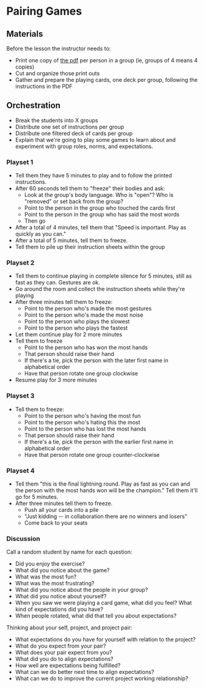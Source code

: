 # Pairing Games

## Materials

Before the lesson the instructor needs to:

* Print one copy of [the pdf](http://www.acphd.org/media/271383/barnga_instructions.pdf) per person in a group (ie, groups of 4 means 4 copies)
* Cut and organize those print outs
* Gather and prepare the playing cards, one deck per group, following the instructions in the PDF

## Orchestration

* Break the students into X groups
* Distribute one set of instructions per group
* Distribute one filtered deck of cards per group
* Explain that we're going to play some games to learn about and experiment with group roles, norms, and expectations.

### Playset 1

* Tell them they have 5 minutes to play and to follow the printed instructions.
* After 60 seconds tell them to "freeze" their bodies and ask:
  * Look at the group's body language. Who is "open"? Who is "removed" or set back from the group?
  * Point to the person in the group who touched the cards first
  * Point to the person in the group who has said the most words
  * Then go
* After a total of 4 minutes, tell them that "Speed is important. Play as quickly as you can."
* After a total of 5 minutes, tell them to freeze.
* Tell them to pile up their instruction sheets within the group

### Playset 2

* Tell them to continue playing in complete silence for 5 minutes, still as fast as they can. Gestures are ok.
* Go around the room and collect the instruction sheets while they're playing
* After three minutes tell them to freeze:
  * Point to the person who's made the most gestures
  * Point to the person who's made the most noise
  * Point to the person who plays the slowest
  * Point to the person who plays the fastest
* Let them continue play for 2 more minutes
* Tell them to freeze
  * Point to the person who has won the most hands
  * That person should raise their hand
  * If there's a tie, pick the person with the later first name in alphabetical order
  * Have that person rotate one group clockwise
* Resume play for 3 more minutes

### Playset 3

* Tell them to freeze:
  * Point to the person who's having the most fun
  * Point to the person who's hating this the most
  * Point to the person who has lost the most hands
  * That person should raise their hand
  * If there's a tie, pick the person with the earlier first name in alphabetical order
  * Have that person rotate one group counter-clockwise

### Playset 4

* Tell them "this is the final lightning round. Play as fast as you can and the person with the most hands won will be the champion." Tell them it'll go for 5 minutes.
* After three minutes tell them to freeze.
  * Push all your cards into a pile
  * "Just kidding -- in collaboration there are no winners and losers"
  * Come back to your seats

### Discussion

Call a random student by name for each question:

* Did you enjoy the exercise?
* What did you notice about the game?
* What was the most fun?
* What was the most frustrating?
* What did you notice about the people in your group?
* What did you notice about yourself?
* When you saw we were playing a card game, what did you feel? What kind of expectations did you have?
* When people rotated, what did that tell you about expectations?

Thinking about your self, project, and project pair:

* What expectations do you have for yourself with relation to the project?
* What do you expect from your pair?
* What does your pair expect from you?
* What did you do to align expectations?
* How well are expectations being fulfilled?
* What can we do better next time to align expectations?
* What can we do to improve the current project working relationship?
